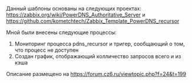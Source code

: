 Данный шаблоны основаны на следующих проектах:
https://zabbix.org/wiki/PowerDNS_Authoritative_Server и https://github.com/kometchtech/Zabbix_Template_PowerDNS_recursor 

Мной были внесены следующие процессы:
1) Мониторинг процесса pdns_recursor и тригер, сообщающий о том, что процесс не доступен
2) Создан график, отображающий колличество запросов всего и из кэша 

Описание размещено на https://forum.cz6.ru/viewtopic.php?f=24&t=199
